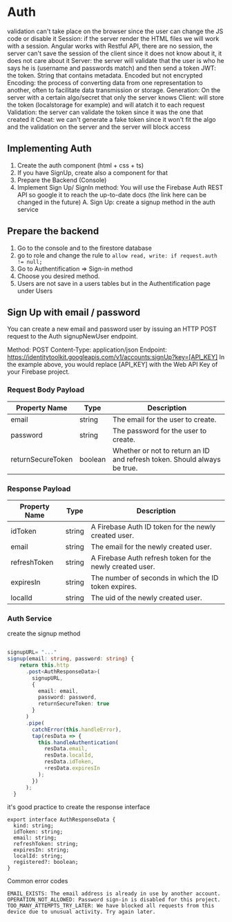 # Auth
validation can't take place on the browser since the user can change the JS code or disable it
Session: if the server render the HTML files we will work with a session. Angular works with Restful API, there are no session, the server can't save the session of the client since it does not know about it, it does not care about it
Server: the server will validate that the user is who he says he is (username and passwords match) and then send a token
JWT: the token. String that contains metadata. Encoded but not encrypted
Encoding: the process of converting data from one representation to another, often to facilitate data transmission or storage. 
Generation: On the server with a certain algo/secret that only the server knows
Client: will store the token (localstorage for example) and will atatch it to each request
Validation: the server can validate the token since it was the one that created it
Cheat: we can't generate a fake token since it won't fit the algo and the validation on the server and the server will block access

## Implementing Auth
1. Create the auth component (html + css + ts)
2. If you have SignUp, create also a component for that
3. Prepare the Backend (Console)
4. Implement Sign Up/ SignIn method: You will use the Firebase Auth REST API so google it to reach the up-to-date docs (the link here can be changed in the future)
A. Sign Up: create a signup method in the auth service




## Prepare the backend
1. Go to the console and to the firestore database
2. go to role and change the rule to `allow read, write: if request.auth != null;`
3. Go to Authentification => Sign-in method
4. Choose you desired method.
5. Users are not save in a users tables but in the Authentification page under Users


## Sign Up with email / password
You can create a new email and password user by issuing an HTTP POST request to the Auth signupNewUser endpoint.

Method: POST
Content-Type: application/json
Endpoint: https://identitytoolkit.googleapis.com/v1/accounts:signUp?key=[API_KEY]
In the example above, you would replace [API_KEY] with the Web API Key of your Firebase project.

### Request Body Payload
| Property Name     | Type    | Description                                                |
|-------------------|---------|------------------------------------------------------------|
| email             | string  | The email for the user to create.                          |
| password          | string  | The password for the user to create.                       |
| returnSecureToken | boolean | Whether or not to return an ID and refresh token. Should always be true. |

### Response Payload
| Property Name | Type   | Description                                             |
|---------------|--------|---------------------------------------------------------|
| idToken       | string | A Firebase Auth ID token for the newly created user.    |
| email         | string | The email for the newly created user.                   |
| refreshToken  | string | A Firebase Auth refresh token for the newly created user. |
| expiresIn     | string | The number of seconds in which the ID token expires.    |
| localId       | string | The uid of the newly created user.                      |

### Auth Service
create the signup method
```ts

signupURL= "..."
signup(email: string, password: string) {
    return this.http
      .post<AuthResponseData>(
        signupURL,
        {
          email: email,
          password: password,
          returnSecureToken: true
        }
      )
      .pipe(
        catchError(this.handleError),
        tap(resData => {
          this.handleAuthentication(
            resData.email,
            resData.localId,
            resData.idToken,
            +resData.expiresIn
          );
        })
      );
  }

```

it's good practice to create the response interface
```
export interface AuthResponseData {
  kind: string;
  idToken: string;
  email: string;
  refreshToken: string;
  expiresIn: string;
  localId: string;
  registered?: boolean;
}

```

Common error codes

    EMAIL_EXISTS: The email address is already in use by another account.
    OPERATION_NOT_ALLOWED: Password sign-in is disabled for this project.
    TOO_MANY_ATTEMPTS_TRY_LATER: We have blocked all requests from this device due to unusual activity. Try again later.
